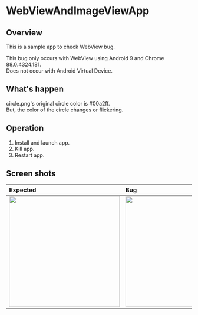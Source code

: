 # WebViewAndImageViewApp

## Overview

This is a sample app to check WebView bug.

This bug only occurs with WebView using Android 9 and Chrome 88.0.4324.181.  
Does not occur with Android Virtual Device.

## What's happen

circle.png's original circle color is #00a2ff.  
But, the color of the circle changes or flickering.

## Operation

1. Install and launch app.
2. Kill app.
3. Restart app.

## Screen shots

|Expected|Bug|
|:---|:---|
|<img width=300 src="https://user-images.githubusercontent.com/11660859/110329070-7d74ff00-805f-11eb-9de5-47b17d4f9752.png"/>|<img width=300 src="https://user-images.githubusercontent.com/11660859/110467586-8b3b8a80-811a-11eb-9982-8528fc7c6231.png"/>|

